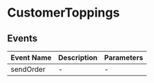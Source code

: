 # CustomerToppings

## Events

<!-- @vuese:CustomerToppings:events:start -->
|Event Name|Description|Parameters|
|---|---|---|
|sendOrder|-|-|

<!-- @vuese:CustomerToppings:events:end -->


